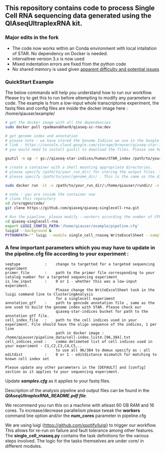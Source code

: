 ## This repository contains code to process Single Cell RNA sequencing data generated using the QIAseqUltraplexRNA kit. 


### Major edits in the fork

* The code now works within an Conda environment with local intallation of STAR. No dependency on Docker is needed.
* intervaltree version 3.x is now used
* Mixed indentation errors are fixed from the python code
* No shared memory is used given [apparent difficulty and potential issues](https://github.com/alexdobin/STAR/issues/277)

### QuickStart Example

The below commands will help you understand how to run our workflow. Please try to get this to run before attempting to modify any parameters or code. The example is from a low-input whole transcriptome experiment, the fastq files and config files are inside the docker image here : /home/qiauser/example/
```bash
# get the docker image with all the dependencies
sudo docker pull rpadmanabhan9/qiaseq-sc-rna:dev

# get genome index and annotation
# please note : we have stored the Genome Indices we use in the Google Cloud Bucket : qiaseq-star-indices
# link : https://console.cloud.google.com/storage/browser/qiaseq-star-indices
# you would need to install gsutil to download the files. Please see here for further details : https://cloud.google.com/storage/docs/gsutil_install#deb

gsutil -m cp -r gs://qiaseq-star-indices/human/STAR_index /path/to/your/genome_dir/

# create a container with a shell mounting appropriate directories.
# please specify /path/to/your_run_dir/ for storing the output files. This folder must be created by you.
# please specify /path/to/your/genome_dir/ . This is the same as the directory you downloaded the Genome index to

sudo docker run -it -v /path/to/your_run_dir/:/home/qiauser/rundir/ -v /path/to/your/genome_dir/:/home/qiauser/pipeline_data/STAR_index/ rpadmanabhan9/qiaseq-sc-rna:dev

# note : you are inside the container now
# clone this repository
cd /srv/qgen/code/
git clone https://github.com/qiaseq/qiaseq-singlecell-rna.git

# Run the pipeline, please modify --workers according the number of CPUs on your system. 
cd qiaseq-singlecell-rna
export LUIGI_CONFIG_PATH='/home/qiauser/example/pipeline.cfg'
luigid --background &
PYTHONPATH="" luigi --module single_cell_rnaseq WriteExcelSheet --samples-cfg /home/qiauser/example/samples.cfg --workers 22
```

### A few important parameters which you may have to update in the pipeline.cfg file according to your experiment :
```
seqtype           :    change to targetted for a targeted sequencing experiment
primer_file       :    path to the primer file corresponding to your catalog number for a targeted sequencing experiment
is_low_input      :    0 or 1 - whether this was a low-input experiment. 
                       Please change the WriteExcelSheet task in the luigi command line to ClusteringAnalysis 
                       for a singlecell experiment
annotation_gtf    :    path to gencode annotation file , same as the one used to build the genome index with STAR. Please check our
                       qiaseq-star-indices bucket for path to the annotation gtf file. 
cell_index_file   :    path to the cell indices used in your experiment. File should have the oligo sequence of the indices, 1 per line
                       path in docker image : /home/qiauser/pipeline_data/cell-index.list4.[96,384].txt
cell_indices_used :    comma delimeted list of cell indices used in your experiment - C1,C2,C3,C4,C5,.. 
                       to use all 96/384 to demux specify as : all
editdist          :    0 or 1 - editdistance mismatch for matching to known cell index set

Please update any other parameters in the [DEFAULT] and [config] section as it applies to your sequencing experiment.

```
Update ***samples.cfg*** as it applies to your fastq files. 

Description of the analysis pipeline and output files can be found in the ***QIAseqUltraplexRNA_README.pdf file***.

We recommend you run this on a machine with atleast  60 GB RAM and 16 cores. To increase/decrease parallelism please tweak the **workers** command line option and/or the **num_cores** parameter in pipeline.cfg

We are using luigi (https://github.com/spotify/luigi) to trigger our workflow. This allows for re-run on failure and fault tolerance among other features. The **single_cell_rnaseq.py** contains the task definitions for the various steps involved. The logic for the tasks themselves are under core/ in different modules.  
